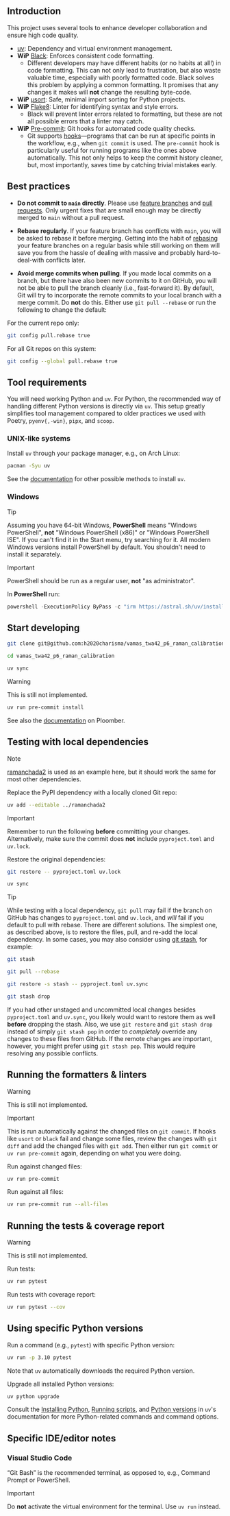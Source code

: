 ## Introduction

This project uses several tools to enhance developer collaboration and ensure high code quality.

- [uv](https://github.com/astral-sh/uv): Dependency and virtual environment management.
- **WiP** [Black](https://github.com/psf/black): Enforces consistent code formatting.
  - Different developers may have different habits (or no habits at all!) in code formatting. This can not only lead to frustration, but also waste valuable time, especially with poorly formatted code. Black solves this problem by applying a common formatting. It promises that any changes it makes will **not** change the resulting byte-code.
- **WiP** [µsort](https://github.com/facebook/usort): Safe, minimal import sorting for Python projects.
- **WiP** [Flake8](https://flake8.pycqa.org/): Linter for identifying syntax and style errors.
  - Black will prevent linter errors related to formatting, but these are not all possible errors that a linter may catch.
- **WiP** [Pre-commit](https://pre-commit.com/): Git hooks for automated code quality checks.
  - Git supports [hooks](https://git-scm.com/docs/githooks)—programs that can be run at specific points in the workflow, e.g., when `git commit` is used. The `pre-commit` hook is particularly useful for running programs like the ones above automatically. This not only helps to keep the commit history cleaner, but, most importantly, saves time by catching trivial mistakes early.

## Best practices

- **Do not commit to `main` directly**. Please use [feature branches](https://www.atlassian.com/git/tutorials/comparing-workflows/feature-branch-workflow) and [pull requests](https://help.github.com/articles/about-pull-requests/). Only urgent fixes that are small enough may be directly merged to `main` without a pull request.

- **Rebase regularly**. If your feature branch has conflicts with `main`, you will be asked to rebase it before merging. Getting into the habit of [rebasing](https://git-scm.com/docs/git-rebase) your feature branches on a regular basis while still working on them will save you from the hassle of dealing with massive and probably hard-to-deal-with conflicts later.

- **Avoid merge commits when pulling**. If you made local commits on a branch, but there have also been new commits to it on GitHub, you will not be able to pull the branch cleanly (i.e., fast-forward it). By default, Git will try to incorporate the remote commits to your local branch with a merge commit. Do **not** do this. Either use `git pull --rebase` or run the following to change the default:

For the current repo only:
```sh
git config pull.rebase true
```

For all Git repos on this system:
```sh
git config --global pull.rebase true
```

## Tool requirements

You will need working Python and `uv`. For Python, the recommended way of handling different Python versions is directly via `uv`. This setup greatly simplifies tool management compared to older practices we used with Poetry, `pyenv{,-win}`, `pipx`, and `scoop`.

### UNIX-like systems

Install `uv` through your package manager, e.g., on Arch Linux:
```sh
pacman -Syu uv
```

See the [documentation](https://docs.astral.sh/uv/getting-started/installation/) for other possible methods to install `uv`.

### Windows

> [!TIP]
> Assuming you have 64-bit Windows, **PowerShell** means "Windows PowerShell", **not** "Windows PowerShell (x86)" or "Windows PowerShell ISE". If you can't find it in the Start menu, try searching for it. All modern Windows versions install PowerShell by default. You shouldn't need to install it separately.

> [!IMPORTANT]
> PowerShell should be run as a regular user, **not** "as administrator".

In **PowerShell** run:
```powershell
powershell -ExecutionPolicy ByPass -c "irm https://astral.sh/uv/install.ps1 | iex"
```

## Start developing

```sh
git clone git@github.com:h2020charisma/vamas_twa42_p6_raman_calibration.git
```
```sh
cd vamas_twa42_p6_raman_calibration
```
```sh
uv sync
```

> [!WARNING]
> This is still not implemented.
```sh
uv run pre-commit install
```

See also the [documentation](https://docs.ploomber.io/en/latest/) on Ploomber.

## Testing with local dependencies

> [!NOTE]
> [ramanchada2](https://github.com/h2020charisma/ramanchada2) is used as an example here, but it should work the same for most other dependencies.

Replace the PyPI dependency with a locally cloned Git repo:
```sh
uv add --editable ../ramanchada2
```

> [!IMPORTANT]
> Remember to run the following **before** committing your changes. Alternatively, make sure the commit does **not** include `pyproject.toml` and `uv.lock`.

Restore the original dependencies:
```sh
git restore -- pyproject.toml uv.lock
```
```sh
uv sync
```

> [!TIP]
> While testing with a local dependency, `git pull` may fail if the branch on GitHub has changes to `pyproject.toml` and `uv.lock`, and *will* fail if you default to pull with rebase. There are different solutions. The simplest one, as described above, is to restore the files, pull, and re-add the local dependency. In some cases, you may also consider using [git stash](https://git-scm.com/docs/git-stash), for example:
> ```sh
> git stash
> ```
> ```sh
> git pull --rebase
> ```
> ```sh
> git restore -s stash -- pyproject.toml uv.sync
> ```
> ```sh
> git stash drop
> ```
> If you had other unstaged and uncommitted local changes besides `pyproject.toml` and `uv.sync`, you likely would want to restore them as well **before** dropping the stash. Also, we use `git restore` and `git stash drop` instead of simply `git stash pop` in order to *completely* override any changes to these files from GitHub. If the remote changes are important, however, you might prefer using `git stash pop`. This would require resolving any possible conflicts.

## Running the formatters & linters

> [!WARNING]
> This is still not implemented.

> [!IMPORTANT]
> This is run automatically against the changed files on `git commit`. If hooks like `usort` or `black` fail and change some files, review the changes with `git diff` and add the changed files with `git add`. Then either run `git commit` or `uv run pre-commit` again, depending on what you were doing.

Run against changed files:
```sh
uv run pre-commit
```

Run against all files:
```sh
uv run pre-commit run --all-files
```

## Running the tests & coverage report

> [!WARNING]
> This is still not implemented.

Run tests:
```sh
uv run pytest
```

Run tests with coverage report:
```sh
uv run pytest --cov
```

## Using specific Python versions

Run a command (e.g., `pytest`) with specific Python version:
```sh
uv run -p 3.10 pytest
```

Note that `uv` automatically downloads the required Python version.

Upgrade all installed Python versions:
```sh
uv python upgrade
```

Consult the [Installing Python](https://docs.astral.sh/uv/guides/install-python/), [Running scripts](https://docs.astral.sh/uv/guides/scripts/), and [Python versions](https://docs.astral.sh/uv/concepts/python-versions/) in `uv`'s documentation for more Python-related commands and command options.

## Specific IDE/editor notes

### Visual Studio Code

“Git Bash” is the recommended terminal, as opposed to, e.g., Command Prompt or PowerShell.

> [!IMPORTANT]
> Do **not** activate the virtual environment for the terminal. Use `uv run` instead.
